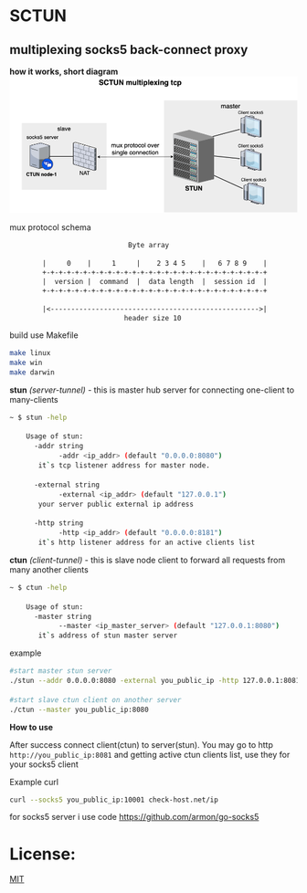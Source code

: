 # SCTUN
## multiplexing socks5 back-connect proxy

**how it works, short diagram**
![screenshot](docs/sctun_diagram1.png)

mux protocol schema

````text                                  
                             Byte array                                                                  

        |     0    |     1     |    2 3 4 5    |   6 7 8 9    |
        +-+-+-+-+-+-+-+-+-+-+-+-+-+-+-+-+-+-+-+-+-+-+-+-+-+-+-+
        |  version |  command  |  data length  |  session id  |
        +-+-+-+-+-+-+-+-+-+-+-+-+-+-+-+-+-+-+-+-+-+-+-+-+-+-+-+

        |<--------------------------------------------------->|
                            header size 10
````
build use Makefile
````bash
make linux
make win
make darwin
````

**stun** _(server-tunnel)_ - this is master hub server for connecting one-client to many-clients
````bash
~ $ stun -help

    Usage of stun:
      -addr string
            -addr <ip_addr> (default "0.0.0.0:8080")
       it`s tcp listener address for master node.       

      -external string
            -external <ip_addr> (default "127.0.0.1")
       your server public external ip address

      -http string
            -http <ip_addr> (default "0.0.0.0:8181")
       it`s http listener address for an active clients list
````

**ctun** _(client-tunnel)_ - this is slave node client to forward all requests from many another clients
````bash
~ $ ctun -help

    Usage of stun:
      -master string
            --master <ip_master_server> (default "127.0.0.1:8080")
       it`s address of stun master server  
````


example 
````bash
#start master stun server
./stun --addr 0.0.0.0:8080 -external you_public_ip -http 127.0.0.1:8081

#start slave ctun client on another server
./ctun --master you_public_ip:8080
````

**How to use** 

After success connect client(ctun) to server(stun).
You may go to http `http://you_public_ip:8081` and getting active ctun clients list,
use they for your socks5 client


Example curl
````bash
curl --socks5 you_public_ip:10001 check-host.net/ip
````


for socks5 server i use code https://github.com/armon/go-socks5

# License:

[MIT](LICENSE)